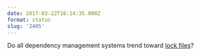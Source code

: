```yaml
---
date: 2017-03-22T16:14:35.000Z
format: status
slug: '2405'
---
```


Do all dependency management systems trend toward [lock files][1]?

 [1]: https://robots.thoughtbot.com/how-to-manage-your-python-projects-with-pipenv

